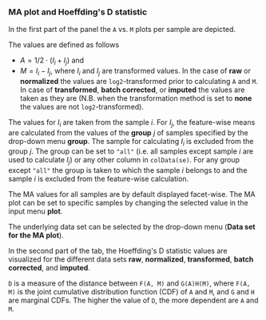 ### MA plot and Hoeffding's D statistic

In the first part of the panel the `A` vs. `M` plots per sample are depicted.

The values are defined as follows
- $A = 1/2 \cdot (I_i + I_j)$ and
- $M = I_i- I_j$,
where $I_i$ and $I_j$ are transformed values. In the case of **raw** or
**normalized** the values are `log2`-transformed prior to 
calculating `A` and `M`. In case of **transformed**,
**batch corrected**, or **imputed**
the values are taken as they are (N.B. when the transformation
method is set to **none** the values are not `log2`-transformed).

The values for $I_i$ are taken from the sample $i$. For $I_j$, the feature-wise 
means are calculated from the values of the **group** $j$ of samples specified 
by the drop-down menu **group**. The sample for calculating $I_i$ is
excluded from the group $j$. The group can be set to `"all"`
(i.e. all samples except sample $i$ are used to calculate
$I_j$) or any other column in `colData(se)`. For any group except `"all"` the
group is taken to which the sample $i$ belongs to and the sample $i$ is 
excluded from the feature-wise calculation. 

The MA values for all samples are by default displayed facet-wise. The MA plot 
can be set to specific samples by changing the selected value in the 
input menu **plot**.

The underlying data set can be selected by the drop-down menu 
(**Data set for the MA plot**). 


In the second part of the tab, the Hoeffding's D statistic values are 
visualized for the different data sets **raw**, **normalized**, 
**transformed**, **batch corrected**, and **imputed**. 

`D` is a measure of the distance between `F(A, M)` and `G(A)H(M)`, where
`F(A, M)` is the joint cumulative distribution function (CDF) of 
`A` and `M`, and `G` and `H` are marginal CDFs. 
The higher the value of `D`, the more dependent are `A` and `M`. 